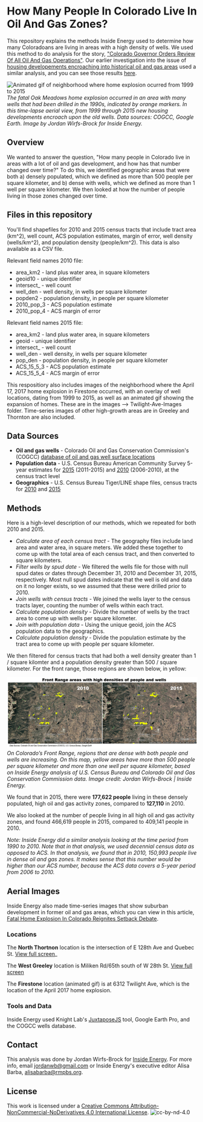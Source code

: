 # How Many People In Colorado Live In Oil And Gas Zones?

This repository explains the methods Inside Energy used to determine how many Coloradoans are living in areas with a high density of wells. We used this method to do analysis for the story, ["Colorado Governor Orders Review Of All Oil And Gas Operations"](http://insideenergy.org/2017/05/02/colorado-governor-orders-review-of-all-oil-and-gas-operations/). Our earlier investigation into the issue of [housing developements encroaching into historical oil and gas areas](http://insideenergy.org/2016/02/09/living-on-top-of-forgotten-oil-and-gas-wells/) used a similar analysis, and you can see those results [here](http://insideenergy.org/2016/02/09/where-people-meet-oil-and-gas-a-colorado-story-in-3-maps/).

![Animated gif of neighborhood where home explosion ocurred from 1999 to 2015](https://raw.githubusercontent.com/InsideEnergy/Data-for-stories/master/20170503-populated-areas-and-wells/images/Twilight-Ave-Images/twilight-ave-timelapse-slowed-small.gif)
*The fatal Oak Meadows home explosion occurred in an area with many wells that had been drilled in the 1990s, indicated by orange markers. In this time-lapse aerial view, from 1999 through 2015 new housing developments encroach upon the old wells. Data sources: COGCC, Google Earth. Image by Jordan Wirfs-Brock for Inside Energy.*

## Overview
We wanted to answer the question, "How many people in Colorado live in areas with a lot of oil and gas development, and how has that number changed over time?" To do this, we identified geographic areas that were both a) densely populated, which we defined as more than 500 people per square kilometer, and b) dense with wells, which we defined as more than 1 well per square kilometer. We then looked at how the number of people living in those zones changed over time.

## Files in this repository
You'll find shapefiles for 2010 and 2015 census tracts that include tract area (km^2), well count, ACS population estimates, margin of error, well density (wells/km^2), and population density (people/km^2). This data is also available as a CSV file.

Relevant field names 2010 file:
* area_km2 - land plus water area, in square kilometers
* geoid10 - unique identifier
* intersect_ - well count
* well_den - well density, in wells per square kilometer
* popden2 - population density, in people per square kilometer
* 2010_pop_3 - ACS population estimate
* 2010_pop_4 - ACS margin of error

Relevant field names 2015 file:
* area_km2 - land plus water area, in square kilometers
* geoid - unique identifier
* intersect_ - well count
* well_den - well density, in wells per square kilometer
* pop_den - population density, in people per square kilometer
* ACS_15_5_3 - ACS population estimate
* ACS_15_5_4 - ACS margin of error

This respositiory also includes images of the neighborhood where the April 17, 2017 home explosion in Firestone occurred, with an overlay of well locations, dating from 1999 to 2015, as well as an animated gif showing the expansion of homes. These are in the images --> Twilight-Ave-Images folder. Time-series images of other high-growth areas are in Greeley and Thornton are also included.

## Data Sources
* **Oil and gas wells** - Colorado Oil and Gas Conservation Commission's (COGCC) [database of oil and gas well surface locations](http://cogcc.state.co.us/data2.html#/downloads)
* **Population data** - U.S. Census Bureau American Community Survey 5-year estimates for [2015](https://factfinder.census.gov/faces/tableservices/jsf/pages/productview.xhtml?pid=ACS_15_5YR_B01003&prodType=table) (2011-2015) and [2010](https://factfinder.census.gov/faces/tableservices/jsf/pages/productview.xhtml?pid=ACS_15_5YR_B01003&prodType=table) (2006-2010), at the census tract level
* **Geographics** - U.S. Census Bureau Tiger/LINE shape files, census tracts for [2010](https://www.census.gov/cgi-bin/geo/shapefiles/index.php?year=2010&layergroup=Census+Tracts) and [2015](https://www.census.gov/cgi-bin/geo/shapefiles/index.php)

## Methods
Here is a high-level description of our methods, which we repeated for both 2010 and 2015.
* *Calculate area of each census tract* - The geography files include land area and water area, in square meters. We added these together to come up with the total area of each census tract, and then converted to square kilometers.
* *Filter wells by spud date* - We filtered the wells file for those with null spud dates or dates through December 31, 2010 and December 31, 2015, respectively. Most null spud dates indicate that the well is old and data on it no longer exists, so we assumed that these were drilled prior to 2010.
* *Join wells with census tracts* - We joined the wells layer to the census tracts layer, counting the number of wells within each tract.
* *Calculate population density* - Divide the number of wells by the tract area to come up with wells per square kilometer.
* *Join with population data* - Using the unique geoid, join the ACS population data to the geographics.
* *Calculate population density* - Divide the population estimate by the tract area to come up with people per square kilometer.

We then filtered for census tracts that had both a well density greater than 1 / square kilomter and a population density greater than 500 / square kilometer. For the front range, those regions are shown below, in yellow:

![Areas dense with people and wells](https://raw.githubusercontent.com/InsideEnergy/Data-for-stories/master/20170503-populated-areas-and-wells/images/2010-2015-high-density-areas.gif)
*On Colorado’s Front Range, regions that are dense with both people and wells are increasing. On this map, yellow areas have more than 500 people per square kilometer and more than one well per square kilometer, based on Inside Energy analysis of U.S. Census Bureau and Colorado Oil and Gas Conservation Commission data. Image credit: Jordan Wirfs-Brock | Inside Energy.*

We found that in 2015, there were **177,622 people** living in these densely populated, high oil and gas activity zones, compared to **127,110** in 2010.

We also looked at the number of people living in all high oil and gas activity zones, and found 466,619 people in 2015, compared to 409,141 people in 2010.


*Note: Inside Energy did a similar analysis looking at the time period from 1990 to 2010. Note that in that analysis, we used decennial census data as opposed to ACS. In that analysis, we found that in 2010, 150,993 people live in dense oil and gas zones. It makes sense that this number would be higher than our ACS number, because the ACS data covers a 5-year period from 2006 to 2010.*

## Aerial Images

Inside Energy also made time-series images that show suburban development in former oil and gas areas, which you can view in this article, [Fatal Home Explosion In Colorado Reignites Setback Debate](http://insideenergy.org/2017/05/05/fatal-home-explosion-in-colorado-reignites-setback-debate/).

### Locations

The **North Thortnon** location is the intersection of E 128th Ave and Quebec St. [View full screen](https://cdn.knightlab.com/libs/juxtapose/latest/embed/index.html?uid=4adc995a-304e-11e7-a6aa-0edaf8f81e27)_

The **West Greeley** location is Miliken Rd/65th south of W 28th St. [View full screen](https://cdn.knightlab.com/libs/juxtapose/latest/embed/index.html?uid=3b2c65f2-3054-11e7-a6aa-0edaf8f81e27)

The **Firestone** location (animated gif) is at 6312 Twilight Ave, which is the location of the April 2017 home explosion.

### Tools and Data

Inside Energy used Knight Lab's [JuxtaposeJS](https://juxtapose.knightlab.com/) tool, Google Earth Pro, and the COGCC wells database.


## Contact

This analysis was done by Jordan Wirfs-Brock for [Inside Energy](http://insideenergy.org). For more info, email jordanwb@gmail.com or Inside Energy's executive editor Alisa Barba, alisabarba@rmpbs.org.

## License

This work is licensed under a [Creative Commons Attribution-NonCommercial-NoDerivatives 4.0 International License](http://creativecommons.org/licenses/by-nc-nd/4.0/).
![cc-by-nd-4.0](https://licensebuttons.net/l/by-nc-nd/4.0/88x31.png)
